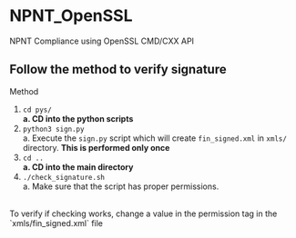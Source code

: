 # NPNT_OpenSSL
NPNT Compliance using OpenSSL CMD/CXX API

## Follow the method to verify signature <br>
Method
1.  `cd pys/` <br>
  **a.  CD into the python scripts**
2. `python3 sign.py` <br>
  a.  Execute the `sign.py` script which will create `fin_signed.xml` in `xmls/` directory. **This is performed only once**
3.  `cd ..` <br>
  **a.  CD into the main directory**
4. `./check_signature.sh` <br>
  a.  Make sure that the script has proper permissions.
<br>
 To verify if checking works, change a value in the permission tag in the `xmls/fin_signed.xml` file
